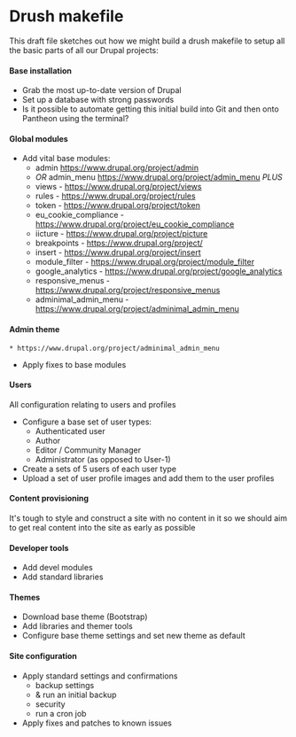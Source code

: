 Drush makefile
==============

This draft file sketches out how we might build a drush makefile to setup all the basic parts of all our Drupal projects:

#### Base installation

* Grab the most up-to-date version of Drupal
* Set up a database with strong passwords
* Is it possible to automate getting this initial build into Git and then onto Pantheon using the terminal?

#### Global modules
* Add vital base modules:
    * admin https://www.drupal.org/project/admin
    * *OR* admin_menu https://www.drupal.org/project/admin_menu *PLUS* 
    * views - https://www.drupal.org/project/views
    * rules - https://www.drupal.org/project/rules
    * token - https://www.drupal.org/project/token
    * eu_cookie_compliance - https://www.drupal.org/project/eu_cookie_compliance
    * iicture - https://www.drupal.org/project/picture
    * breakpoints - https://www.drupal.org/project/
    * insert - https://www.drupal.org/project/insert
    * module_filter - https://www.drupal.org/project/module_filter
    * google_analytics - https://www.drupal.org/project/google_analytics
    * responsive_menus - https://www.drupal.org/project/responsive_menus
    * adminimal_admin_menu - https://www.drupal.org/project/adminimal_admin_menu

#### Admin theme
    * https://www.drupal.org/project/adminimal_admin_menu

* Apply fixes to base modules

#### Users
All configuration relating to users and profiles
* Configure a base set of user types:
    * Authenticated user
    * Author
    * Editor / Community Manager
    * Administrator (as opposed to User-1)
* Create a sets of 5 users of each user type
* Upload a set of user profile images and add them to the user profiles

#### Content provisioning
It's tough to style and construct a site with no content in it so we should aim to get real content into the site as early as possible

#### Developer tools
* Add devel modules
* Add standard libraries

#### Themes
* Download base theme (Bootstrap)
* Add libraries and themer tools
* Configure base theme settings and set new theme as default

#### Site configuration
* Apply standard settings and confirmations
  * backup settings
  * & run an initial backup
  * security
  * run a cron job
* Apply fixes and patches to known issues
